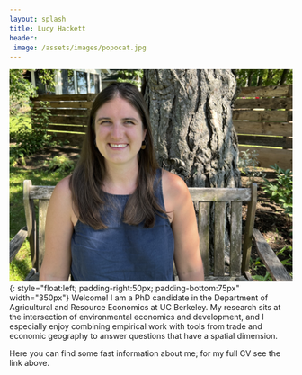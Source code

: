 ```yaml
---
layout: splash 
title: Lucy Hackett
header:
 image: /assets/images/popocat.jpg
---
```


![image](/assets/images/portrait_220705.jpeg){: style="float:left; padding-right:50px; padding-bottom:75px" width="350px"} 
Welcome! I am a PhD candidate in the Department of Agricultural and Resource Economics at UC Berkeley. My research sits at the intersection of environmental economics and development, and I especially enjoy combining empirical work with tools from trade and economic geography to answer questions that have a spatial dimension.

Here you can find some fast information about me; for my full CV see the link above.



